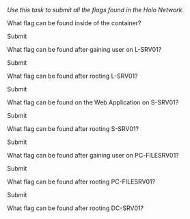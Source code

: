 _Use this task to submit all the flags found in the Holo Network._

What flag can be found inside of the container?

Submit

What flag can be found after gaining user on L-SRV01?

Submit

What flag can be found after rooting L-SRV01?

Submit

What flag can be found on the Web Application on S-SRV01?

Submit

What flag can be found after rooting S-SRV01?

Submit

What flag can be found after gaining user on PC-FILESRV01?

Submit

What flag can be found after rooting PC-FILESRV01?

Submit

What flag can be found after rooting DC-SRV01?